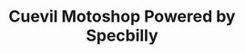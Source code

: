---
title: "Cuevil Motoshop Powered by Specbilly"
url: /san-mateo/cuevil-motoshop-powered-by-specbilly/
shop: motorcycle
---